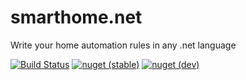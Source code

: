 # smarthome.net
Write your home automation rules in any .net language

[![Build Status](https://dev.azure.com/dr1rrb/smarthome.net/_apis/build/status/dr1rrb.smarthome.net?branchName=master)](https://dev.azure.com/dr1rrb/smarthome.net/_build/latest?definitionId=2&branchName=master)
[![nuget (stable)](https://img.shields.io/nuget/v/smarthomedotnet.svg)](https://www.nuget.org/packages/smarthomedotnet/)
[![nuget (dev)](https://img.shields.io/nuget/vpre/smarthomedotnet.svg)](https://www.nuget.org/packages/smarthomedotnet/)
